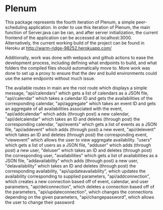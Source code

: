 # Plenum

This package represents the fourth iteration of Plenum, a simple peer-scheduling application. In order to use this
iteration of Plenum, the main function of Server.java can be ran, and after server initialization, the current
frontend of the application can be accessed at localhost:3000. Alternatively, the current working build of the project can be found in Heroku at http://warm-ridge-98252.herokuapp.com/

Additionally, work was done with webpack and github actions to ease the development process, including defining what endpoints to build, and what folders the compiled files should automatically move to. More work was done to set up a proxy to ensure that the dev and build environments could use the same endpoints without much issue.

The available routes in main are the root route which displays a simple message,
"api/calendars" which gets a list of calendars as a JSON file,
"api/calendar" which takes a calendar ID and gets the availabilities of the corresponding calendar,
"api/aggregate" which takes an event ID and gets an aggregate of all availabilities associated with the event,
"api/addcalendar" which adds (through post) a new calendar,
"api/delcalendar" which takes an ID and deletes (through post) the corresponding calendar,
"api/events" which gets a list of events as a JSON file, 
"api/addevent" which adds (through post) a new event,
"api/delevent" which takes an ID and deletes (through post) the corresponding event,
"viewevent" which allows the user to view aggregate availability.
"users" which gets a list of users as a JSON file,
"adduser" which adds (through post) a new user,
"deluser" which takes an ID and deletes (through post) the corresponding user,
"availabilities" which gets a list of availabilities as a JSON file,
"addavailability" which adds (through post) a new user,
"delavailability" which takes an ID and deletes (through post) the corresponding availability,
"api/updateavailability", which updates the availability corresponding to supplied parameters,
"api/addconnection", which creates a new connection based off of event, calendar, and user parameters,
"api/delconnection", which deletes a connection based off of the parameters,
"api/updateconnection", which changes the connections depending on the given parameters,
"api/changepassword", which allows the user to change their password
